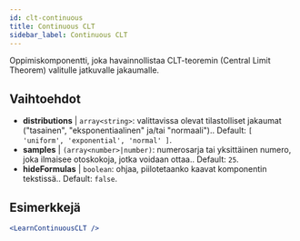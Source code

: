 ```yaml
---
id: clt-continuous
title: Continuous CLT
sidebar_label: Continuous CLT
---
```


Oppimiskomponentti, joka havainnollistaa CLT-teoremin (Central Limit Theorem) valitulle jatkuvalle jakaumalle.

## Vaihtoehdot

* __distributions__ | `array<string>`: valittavissa olevat tilastolliset jakaumat ("tasainen", "eksponentiaalinen" ja/tai "normaali").. Default: `[
  'uniform',
  'exponential',
  'normal'
]`.
* __samples__ | `(array<number>|number)`: numerosarja tai yksittäinen numero, joka ilmaisee otoskokoja, jotka voidaan ottaa.. Default: `25`.
* __hideFormulas__ | `boolean`: ohjaa, piilotetaanko kaavat komponentin tekstissä.. Default: `false`.


## Esimerkkejä

```jsx live
<LearnContinuousCLT />
```

